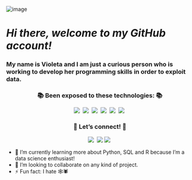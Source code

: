 ![image](https://user-images.githubusercontent.com/63214938/131773626-5cac267a-95b3-477e-9571-e7f712281623.png)

   # *Hi there, welcome to my GitHub account!* 
   
   ### My name is Violeta and I am just a curious person who is working to develop her programming skills in order to exploit data.

<h3 align="center">📚 Been exposed to these technologies: 📚</h3>
<p align="center">
  <img src="https://img.shields.io/badge/Python-3766AB?style=flat-square&logo=Python&logoColor=white"/></a>&nbsp 
  <img src="https://img.shields.io/badge/MariaDB-003545?style=flat-square&logo=mariadb&logoColor=white"/></a>&nbsp 
  <img src="https://img.shields.io/badge/Jupyter-F37626.svg?&style=flat-square&logo=Jupyter&logoColor=white"/></a>&nbsp 
  <img src="https://img.shields.io/badge/GitHub-100000?style=flat-square&logo=github&logoColor=white"/></a>&nbsp 
  <img src="https://img.shields.io/badge/Git-F05032?style=flat-square&logo=git&logoColor=white"/></a>&nbsp
  <img src="https://img.shields.io/badge/R-276DC3?style=flat-square&logo=r&logoColor=white"/></a>&nbsp
   
</p>

<h3 align="center">🌈 Let’s connect! 🌈</h3>
<p align="center">
  <a href="https://www.linkedin.com/in/lbg-violeta-hp/"><img src="https://img.shields.io/badge/LinkedIn-0077B5?style=flat-square&logo=linkedin&logoColor=white&link=https://www.linkedin.com/in/lbg-violeta-hp/"/></a>&nbsp 
  <a href="mailto:violeta.hp@outlook.com"><img src="https://img.shields.io/badge/Microsoft_Outlook-0078D4?style=flat-square&logo=microsoft-outlook&logoColor=white&link=violeta.hp@outlook.com"/></a> 
  <a href="https://www.instagram.com/violeehp/"><img src="https://img.shields.io/badge/Instagram-E4405F?style=flat-square&logo=Instagram&logoColor=white&link=https://www.instagram.com/violeehp/"/></a>&nbsp
 
</p>

- 🌱 I’m currently learning more about Python, SQL and R because I’m a data science enthusiast!
- 👯 I’m looking to collaborate on any kind of project.  
- ⚡ Fun fact: I hate 🕸🕷 
